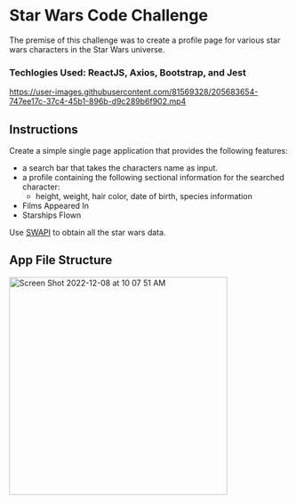 # Star Wars Code Challenge

The premise of this challenge was to create a profile page for various star wars characters in the Star Wars universe.

### Techlogies Used: ReactJS, Axios, Bootstrap, and Jest

https://user-images.githubusercontent.com/81569328/205683654-747ee17c-37c4-45b1-896b-d9c289b6f902.mp4

## Instructions

Create a simple single page application that provides the following features:

- a search bar that takes the characters name as input.
- a profile containing the following sectional information for the searched character:
  - height, weight, hair color, date of birth, species information
- Films Appeared In
- Starships Flown

Use [SWAPI](https://swapi.py4e.com/) to obtain all the star wars data.

## App File Structure

<img width="392" alt="Screen Shot 2022-12-08 at 10 07 51 AM" src="https://user-images.githubusercontent.com/81569328/206498904-08ac088d-8c5f-4468-8dde-f4917337a3ae.png">

